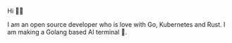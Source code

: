 <p>Hi 👋🏻</p>
<p>I am an open source developer who is love with Go, Kubernetes and Rust. I am making a Golang based AI terminal 🎉.</p>
<p align="center" >
	<picture>
	  <source media="(prefers-color-scheme: dark)"  srcset="https://raw.githubusercontent.com/<github_user>/<repository>/output-3d-contrib/night.svg" />
	</picture>
</p>
